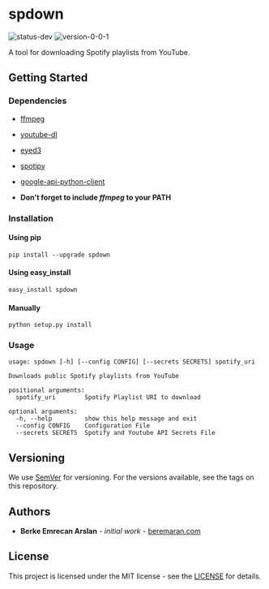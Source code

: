 # spdown
![status-dev](https://img.shields.io/badge/status-dev-yellow.svg)
![version-0-0-1](https://img.shields.io/badge/version-0.0.1-blue.svg)

A tool for downloading Spotify playlists from YouTube.

## Getting Started

### Dependencies
 * [ffmpeg](https://www.ffmpeg.org/)
 * [youtube-dl](https://github.com/rg3/youtube-dl)
 * [eyed3](https://github.com/nicfit/eyeD3)
 * [spotipy](https://github.com/plamere/spotipy)
 * [google-api-python-client](https://github.com/google/google-api-python-client)


 * __Don't forget to include _ffmpeg_ to your PATH__

### Installation

#### Using pip

    pip install --upgrade spdown

#### Using easy_install

    easy_install spdown

#### Manually

    python setup.py install

### Usage

    usage: spdown [-h] [--config CONFIG] [--secrets SECRETS] spotify_uri

    Downloads public Spotify playlists from YouTube
    
    positional arguments:
      spotify_uri        Spotify Playlist URI to download
    
    optional arguments:
      -h, --help         show this help message and exit
      --config CONFIG    Configuration File
      --secrets SECRETS  Spotify and Youtube API Secrets File

## Versioning
We use [SemVer](http://semver.org) for versioning. For the versions available, see the
tags on this repository.

## Authors
 * __Berke Emrecan Arslan__ - _initial work_ - [beremaran.com](https://beremaran.com)
 
## License
This project is licensed under the MIT license - see the [LICENSE](LICENSE) for details.